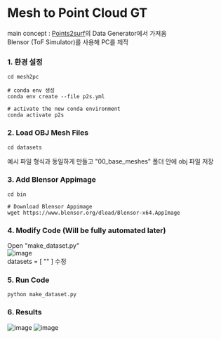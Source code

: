 # Mesh to Point Cloud GT

main concept : [Points2surf](https://github.com/ErlerPhilipp/points2surf)의 Data Generator에서 가져옴  
Blensor (ToF Simulator)를 사용해 PC를 제작  

### 1. 환경 설정
```
cd mesh2pc

# conda env 생성
conda env create --file p2s.yml

# activate the new conda environment
conda activate p2s
```
### 2. Load OBJ Mesh Files
```
cd datasets
```
예시 파일 형식과 동일하게 만들고 "00_base_meshes" 폴더 안에 obj 파일 저장

### 3. Add Blensor Appimage
```
cd bin

# Download Blensor Appimage
wget https://www.blensor.org/dload/Blensor-x64.AppImage
```

### 4. Modify Code (Will be fully automated later)
Open "make_dataset.py"  
![image](https://user-images.githubusercontent.com/44921488/126310755-037f0b54-e98a-4e65-ab0e-d8fdf96122ba.png)  
datasets = [ "" ] 수정

### 5. Run Code
```
python make_dataset.py
```

### 6. Results
![image](https://user-images.githubusercontent.com/44921488/126311278-d34195df-d924-4ad2-b0d4-a90787222ecc.png)
![image](https://user-images.githubusercontent.com/44921488/126311466-c7d84f09-a52e-48d2-9805-330bf0d07488.png)
